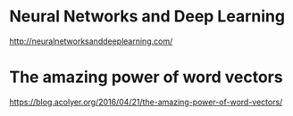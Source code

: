 # Neural Networks and Deep Learning

http://neuralnetworksanddeeplearning.com/

# The amazing power of word vectors
https://blog.acolyer.org/2016/04/21/the-amazing-power-of-word-vectors/
